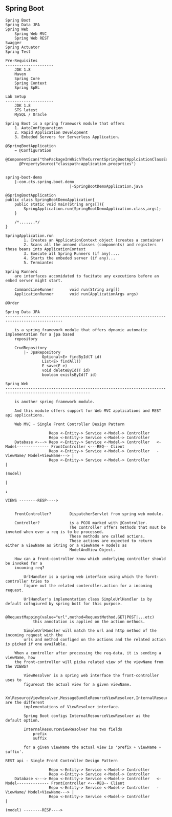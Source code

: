 Spring Boot
------------------------------

    Spring Boot
    Spring Data JPA
    Spring Web
        Spring Web MVC
        Spring Web REST
    Swagger
    Spring Actuator
    Spring Test

    Pre-Requisites
    ---------------------
        JDK 1.8
        Maven 
        Spring Core
        Spring Context
        Spring SpEL
    
    Lab Setup
    ---------------------
        JDK 1.8
        STS latest
        MySQL / Oracle

    Spring Boot is a spring framework module that offers
        1. AutoConfiguaration
        2. Rapid Application Development
        3. Embeded Servers for Serverless Application.

    @SpringBootApplication
        = @Configuration
          @ComponentScan("thePackageInWhichTheCurrentSpringBootApplciationClassExists")
          @PropertySource("classpath:application.proeprties")


    spring-boot-demo
        |-com.cts.spring.boot.demo
                                |-SpringBootDemoApplication.java

    @SpringBootApplication
    public class SpringBootDemoApplication{
        public static void main(String args[]){
            SpringApplication.run(SpringBootDemoApplication.class,args);
        }

        /*.......*/
    }                                

    SpringApplication.run
            1. Creates an ApplicationContext object (creates a container)
            2. Scans all the annoed classes (components) and registers those beans into ApplicationContext
            3. Execute all Spring Runners (if any)....
            4. Starts the embeded server (if any)...
            5. Termiantes

    Spring Runners
        are interfaces accomidated to facitate any executions before an embed server might start.
        
        CommandLineRunner       void run(String arg[])
        ApplicationRunner       void run(ApplicationArgs args)

    @Order

    Spring Data JPA
    -----------------------------------------------------------------------------------------------

        is a spring framework module that offers dynamic automatic implementation for a jpa based
        repository

        CrudRepository
            |- JpaRepository
                    Optional<E> findById(T id)          
                    List<E> findAll()
                    E save(E e)
                    void deleteById(T id)
                    boolean existsById(T id)

    Spring Web
    -----------------------------------------------------------------------------------------------------------

        is another spring framework module.

        And this module offers support for Web MVC applications and REST api applications.

        Web MVC - Single Front Controller Design Pattern

                       Repo <-Entity-> Service <-Model-> Controller
                       Repo <-Entity-> Service <-Model-> Controller 
        Database <---> Repo <-Entity-> Service <-Model-> Controller   <-Model-------------- FrontController <---REQ-- Client
                       Repo <-Entity-> Service <-Model-> Controller   -ViewName/ Model+ViewName---> | 
                       Repo <-Entity-> Service <-Model-> Controller                                 |        
                                                                                                  (model)
                                                                                                    |
                                                                                                    ↓
                                                                                                   VIEWS --------RESP----> 
                                                                                             

        FrontController?        DispatcherServlet from spring web module.

        Controller?             is a POJO marked with @Controller.
                                The controller offers methods that msut be invoked when ever a req is to be processed.
                                These methods are called actions.
                                These actions are expected to return either a viewName as String or a viewName + models as
                                ModelAndView Object.

        How can a front-controller know which underlying controller should be invoked for a 
        incoming req?

            UrlHandler is a spring web interface using which the fornt-controller tries to
            figure out the related conteroller.action for a incoming request.

            UrlHandler's implementation class SimpleUrlHandler is by default cofngiured by spring bott for this purpose.

            @RequestMapping(value="url",method=RequestMethod.GET|POST|...etc)
                this annotation is applied on the action methods.

            SimpleUrlHandler will match the url and http method of the incoming request with the
            urls and method configed on the actions and the related action is picked if one available.

        When a controller after processing the req-data, it is sending a viewName, how 
        the front-controller will picka related view of the viewName from the VIEWS?

            ViewResolver is a spring web interface the front-controller uses to
            figureout the actual view for a given viewName.

            XmlResourceViewResolver,MessageBundleReourceViewResolver,InternalResourceViewResolver are the different
            implementations of ViewResolver interface.

            Spring Boot configs InternalResourceViewResolver as the default option.

            InternalResourceViewResolver has two fields
                prefix
                suffix

            for a given viewName the actual view is 'prefix + viewName + suffix'.

    REST api - Single Front Controller Design Pattern

                       Repo <-Entity-> Service <-Model-> Controller
                       Repo <-Entity-> Service <-Model-> Controller 
        Database <---> Repo <-Entity-> Service <-Model-> Controller   <-Model-------------- FrontController <---REQ-- Client
                       Repo <-Entity-> Service <-Model-> Controller   -ViewName/ Model+ViewName---> | 
                       Repo <-Entity-> Service <-Model-> Controller                                 |        
                                                                                                  (model) --------RESP----> 
      